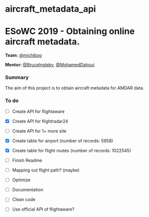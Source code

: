 # aircraft_metadata_api

# ESoWC 2019 - Obtaining online aircraft metadata. 

__Team:__ [@michiboo](https://github.com/michiboo)

__Mentor:__ [@BruceIngleby](https://github.com/BruceIngleby), [@MohamedDahoui](https://github.com/MohamedDahoui)

### Summary
The aim of this project is to obtain aircraft metadata for AMDAR data.

### To do
- [ ] Create API for flightaware
- [x] Create API for flightradar24
- [ ] Create API for 1+ more site
- [x] Create table for airport (number of records: 5958)
- [x] Create table for flight routes (number of records: 1022545)
- [ ] Finish Readme
- [ ] Mapping out flight path? (maybe)
- [ ] Optimize 
- [ ] Documentation
- [ ] Clean code
- [ ] Use official API of flightaware?

